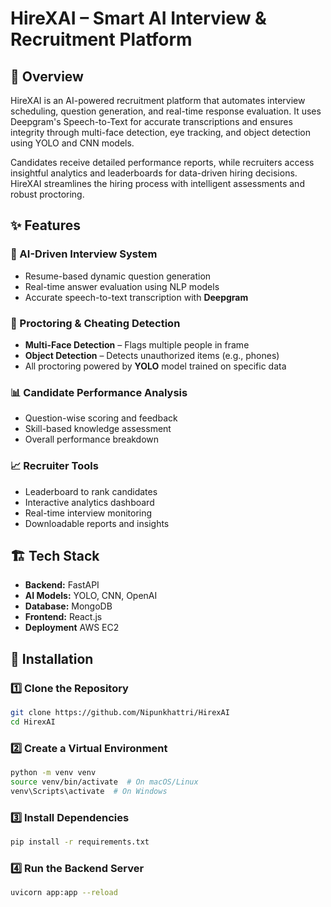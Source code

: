 # HireXAI – Smart AI Interview & Recruitment Platform

## 🚀 Overview  
HireXAI is an AI-powered recruitment platform that automates interview scheduling, question generation, and real-time response evaluation. It uses Deepgram's Speech-to-Text for accurate transcriptions and ensures integrity through multi-face detection, eye tracking, and object detection using YOLO and CNN models.

Candidates receive detailed performance reports, while recruiters access insightful analytics and leaderboards for data-driven hiring decisions. HireXAI streamlines the hiring process with intelligent assessments and robust proctoring.  

## ✨ Features  
### 🧠 AI-Driven Interview System
- Resume-based dynamic question generation
- Real-time answer evaluation using NLP models
- Accurate speech-to-text transcription with **Deepgram**

### 🔐 Proctoring & Cheating Detection
- **Multi-Face Detection** – Flags multiple people in frame  
- **Object Detection** – Detects unauthorized items (e.g., phones)  
- All proctoring powered by **YOLO** model trained on specific data

### 📊 Candidate Performance Analysis
- Question-wise scoring and feedback
- Skill-based knowledge assessment
- Overall performance breakdown

### 📈 Recruiter Tools
- Leaderboard to rank candidates
- Interactive analytics dashboard
- Real-time interview monitoring
- Downloadable reports and insights

## 🏗️ Tech Stack  
- **Backend:** FastAPI
- **AI Models:** YOLO, CNN, OpenAI
- **Database:** MongoDB 
- **Frontend:** React.js
- **Deployment** AWS EC2

## 🔧 Installation  

### 1️⃣ Clone the Repository  
```sh
git clone https://github.com/Nipunkhattri/HirexAI
cd HirexAI
```

### 2️⃣ Create a Virtual Environment
```sh
python -m venv venv
source venv/bin/activate  # On macOS/Linux
venv\Scripts\activate  # On Windows
```

### 3️⃣ Install Dependencies
```sh
pip install -r requirements.txt
```

### 4️⃣ Run the Backend Server
```sh
uvicorn app:app --reload
```
